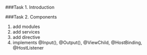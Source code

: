 ###Task 1. Introduction 

###Task 2. Components
1. add modules
2. add services
3. add directive
4. implements  @Input(), @Output(),  @ViewChild, @HostBinding, @HostListener 
